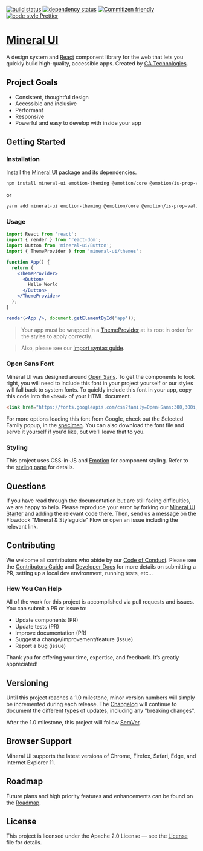 
[![build status](https://travis-ci.com/mineral-ui/mineral-ui.svg?branch=master)](https://travis-ci.com/mineral-ui/mineral-ui)
[![dependency status](https://david-dm.org/mineral-ui/mineral-ui.svg)](https://david-dm.org/mineral-ui/mineral-ui)
[![Commitizen friendly](https://img.shields.io/badge/Commitizen-friendly-brightgreen.svg?style=flat)](https://github.com/commitizen/cz-cli)
[![code style Prettier](https://img.shields.io/badge/code_style-Prettier-ff69b4.svg)](https://github.com/prettier/prettier)

# [Mineral UI](https://mineral-ui.com/)

A design system and [React](https://reactjs.org/) component library for the web that lets you quickly build high-quality, accessible apps. Created by [CA Technologies](http://ca.com).

## Project Goals

- Consistent, thoughtful design
- Accessible and inclusive
- Performant
- Responsive
- Powerful and easy to develop with inside your app


## Getting Started

### Installation

Install the [Mineral UI package](https://www.npmjs.com/package/mineral-ui) and
its dependencies.

```bash
npm install mineral-ui emotion-theming @emotion/core @emotion/is-prop-valid @emotion/styled react react-dom
```

or

```bash
yarn add mineral-ui emotion-theming @emotion/core @emotion/is-prop-valid @emotion/styled react react-dom
```


### Usage

```jsx
import React from 'react';
import { render } from 'react-dom';
import Button from 'mineral-ui/Button';
import { ThemeProvider } from 'mineral-ui/themes';

function App() {
  return (
    <ThemeProvider>
      <Button>
        Hello World
      </Button>
    </ThemeProvider>
  );
}

render(<App />, document.getElementById('app'));
```

> Your app must be wrapped in a [ThemeProvider](https://mineral-ui.com/components/theme-provider/) at its root in order for the styles to apply correctly.

> Also, please see our [import syntax guide](https://mineral-ui.com/import-syntax).


### Open Sans Font

Mineral UI was designed around [Open Sans](https://fonts.google.com/specimen/Open+Sans). To get the components to look right, you will need to include this font in your project yourself or our styles will fall back to system fonts. To quickly include this font in your app, copy this code into the `<head>` of your HTML document.

```html
<link href="https://fonts.googleapis.com/css?family=Open+Sans:300,300i,400,400i,600,600i,700,700i,800,800i" rel="stylesheet">
```

For more options loading this font from Google, check out the Selected Family popup, in the [specimen](https://fonts.google.com/specimen/Open+Sans?selection.family=Open+Sans). You can also download the font file and serve it yourself if you'd like, but we'll leave that to you.


### Styling

This project uses CSS-in-JS and [Emotion](https://emotion.sh/) for component styling. Refer to the [styling page](https://mineral-ui.com/styling/) for details.

## Questions

If you have read through the documentation but are still facing difficulties, we are happy to help. Please reproduce your error by forking our [Mineral UI Starter](https://codesandbox.io/s/v410y75m0) and adding the relevant code there. Then, send us a message on the Flowdock "Mineral & Styleguide" Flow or open an issue including the relevant link.

## Contributing

We welcome all contributors who abide by our [Code of Conduct](./CODE_OF_CONDUCT.md). Please see the [Contributors Guide](./CONTRIBUTING.md) and [Developer Docs](./docs/README.md) for more details on submitting a PR, setting up a local dev environment, running tests, etc...


### How You Can Help

All of the work for this project is accomplished via pull requests and issues. You can submit a PR or issue to:

- Update components (PR)
- Update tests (PR)
- Improve documentation (PR)
- Suggest a change/improvement/feature (issue)
- Report a bug (issue)

Thank you for offering your time, expertise, and feedback. It’s greatly appreciated!


## Versioning

Until this project reaches a 1.0 milestone, minor version numbers will simply be incremented during each release.  The [Changelog](./CHANGELOG.md) will continue to document the different types of updates, including any "breaking changes".

After the 1.0 milestone, this project will follow [SemVer](http://semver.org/).


## Browser Support

Mineral UI supports the latest versions of Chrome, Firefox, Safari, Edge, and Internet Explorer 11.


## Roadmap

Future plans and high priority features and enhancements can be found on the [Roadmap](https://mineral-ui.com/roadmap).


## License

This project is licensed under the Apache 2.0 License — see the [License](./LICENSE.md) file for details.
